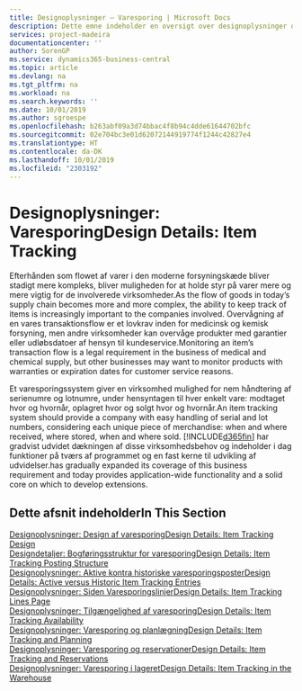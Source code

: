 ```yaml
---
title: Designoplysninger – Varesporing | Microsoft Docs
description: Dette emne indeholder en oversigt over designoplysninger om varesporing.
services: project-madeira
documentationcenter: ''
author: SorenGP
ms.service: dynamics365-business-central
ms.topic: article
ms.devlang: na
ms.tgt_pltfrm: na
ms.workload: na
ms.search.keywords: ''
ms.date: 10/01/2019
ms.author: sgroespe
ms.openlocfilehash: b263abf09a3d74bbac4f8b94c4dde61644702bfc
ms.sourcegitcommit: 02e704bc3e01d62072144919774f1244c42827e4
ms.translationtype: HT
ms.contentlocale: da-DK
ms.lasthandoff: 10/01/2019
ms.locfileid: "2303192"
---
```

# <a name="design-details-item-tracking"></a><span data-ttu-id="758b9-103">Designoplysninger: Varesporing</span><span class="sxs-lookup"><span data-stu-id="758b9-103">Design Details: Item Tracking</span></span>
<span data-ttu-id="758b9-104">Efterhånden som flowet af varer i den moderne forsyningskæde bliver stadigt mere kompleks, bliver muligheden for at holde styr på varer mere og mere vigtig for de involverede virksomheder.</span><span class="sxs-lookup"><span data-stu-id="758b9-104">As the flow of goods in today’s supply chain becomes more and more complex, the ability to keep track of items is increasingly important to the companies involved.</span></span> <span data-ttu-id="758b9-105">Overvågning af en vares transaktionsflow er et lovkrav inden for medicinsk og kemisk forsyning, men andre virksomheder kan overvåge produkter med garantier eller udløbsdatoer af hensyn til kundeservice.</span><span class="sxs-lookup"><span data-stu-id="758b9-105">Monitoring an item’s transaction flow is a legal requirement in the business of medical and chemical supply, but other businesses may want to monitor products with warranties or expiration dates for customer service reasons.</span></span>  

<span data-ttu-id="758b9-106">Et varesporingssystem giver en virksomhed mulighed for nem håndtering af serienumre og lotnumre, under hensyntagen til hver enkelt vare: modtaget hvor og hvornår, oplagret hvor og solgt hvor og hvornår.</span><span class="sxs-lookup"><span data-stu-id="758b9-106">An item tracking system should provide a company with easy handling of serial and lot numbers, considering each unique piece of merchandise: when and where received, where stored, when and where sold.</span></span> [!INCLUDE[d365fin](includes/d365fin_md.md)] <span data-ttu-id="758b9-107">har gradvist udvidet dækningen af disse virksomhedsbehov og indeholder i dag funktioner på tværs af programmet og en fast kerne til udvikling af udvidelser.</span><span class="sxs-lookup"><span data-stu-id="758b9-107">has gradually expanded its coverage of this business requirement and today provides application-wide functionality and a solid core on which to develop extensions.</span></span>  

## <a name="in-this-section"></a><span data-ttu-id="758b9-108">Dette afsnit indeholder</span><span class="sxs-lookup"><span data-stu-id="758b9-108">In This Section</span></span>  
[<span data-ttu-id="758b9-109">Designoplysninger: Design af varesporing</span><span class="sxs-lookup"><span data-stu-id="758b9-109">Design Details: Item Tracking Design</span></span>](design-details-item-tracking-design.md)  
[<span data-ttu-id="758b9-110">Designdetaljer: Bogføringsstruktur for varesporing</span><span class="sxs-lookup"><span data-stu-id="758b9-110">Design Details: Item Tracking Posting Structure</span></span>](design-details-item-tracking-posting-structure.md)  
[<span data-ttu-id="758b9-111">Designoplysninger: Aktive kontra historiske varesporingsposter</span><span class="sxs-lookup"><span data-stu-id="758b9-111">Design Details: Active versus Historic Item Tracking Entries</span></span>](design-details-active-versus-historic-item-tracking-entries.md)  
[<span data-ttu-id="758b9-112">Designoplysninger: Siden Varesporingslinjer</span><span class="sxs-lookup"><span data-stu-id="758b9-112">Design Details: Item Tracking Lines Page</span></span>](design-details-item-tracking-lines-window.md)  
[<span data-ttu-id="758b9-113">Designoplysninger: Tilgængelighed af varesporing</span><span class="sxs-lookup"><span data-stu-id="758b9-113">Design Details: Item Tracking Availability</span></span>](design-details-item-tracking-availability.md)  
[<span data-ttu-id="758b9-114">Designoplysninger: Varesporing og planlægning</span><span class="sxs-lookup"><span data-stu-id="758b9-114">Design Details: Item Tracking and Planning</span></span>](design-details-item-tracking-and-planning.md)  
[<span data-ttu-id="758b9-115">Designoplysninger: Varesporing og reservationer</span><span class="sxs-lookup"><span data-stu-id="758b9-115">Design Details: Item Tracking and Reservations</span></span>](design-details-item-tracking-and-reservations.md)  
[<span data-ttu-id="758b9-116">Designoplysninger: Varesporing i lageret</span><span class="sxs-lookup"><span data-stu-id="758b9-116">Design Details: Item Tracking in the Warehouse</span></span>](design-details-item-tracking-in-the-warehouse.md)

